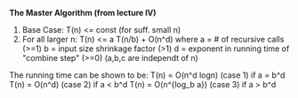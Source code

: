 **The Master Algorithm (from lecture IV)**
1. Base Case: T(n) <= const (for suff. small n)
2. For all larger n:
  T(n) <= a T(n/b) + O(n^d)
  where a = # of recursive calls (>=1)
        b = input size shrinkage factor (>1)
        d = exponent in running time of "combine step" (>=0)
        (a,b,c are independt of n)

The running time can be shown to be:
  T(n) = O(n^d logn)    (case 1) if a = b^d
  T(n) = O(n^d)         (case 2) if a < b^d
  T(n) = O(n^{log_b a}) (case 3) if a > b^d
